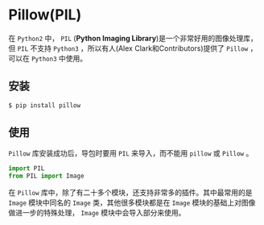 # Pillow(PIL)

在 `Python2` 中， `PIL` (**Python Imaging Library**)是一个非常好用的图像处理库，但 `PIL` 不支持 `Python3` ，所以有人(Alex Clark和Contributors)提供了 `Pillow` ，可以在 `Python3` 中使用。

## 安装

```bash
$ pip install pillow
```

## 使用

`Pillow` 库安装成功后，导包时要用 `PIL` 来导入，而不能用 `pillow` 或 `Pillow` 。

```py
import PIL
from PIL import Image
```

在 `Pillow` 库中，除了有二十多个模块，还支持非常多的插件。其中最常用的是 `Image` 模块中同名的 `Image` 类，其他很多模块都是在 `Image` 模块的基础上对图像做进一步的特殊处理， `Image` 模块中会导入部分来使用。

